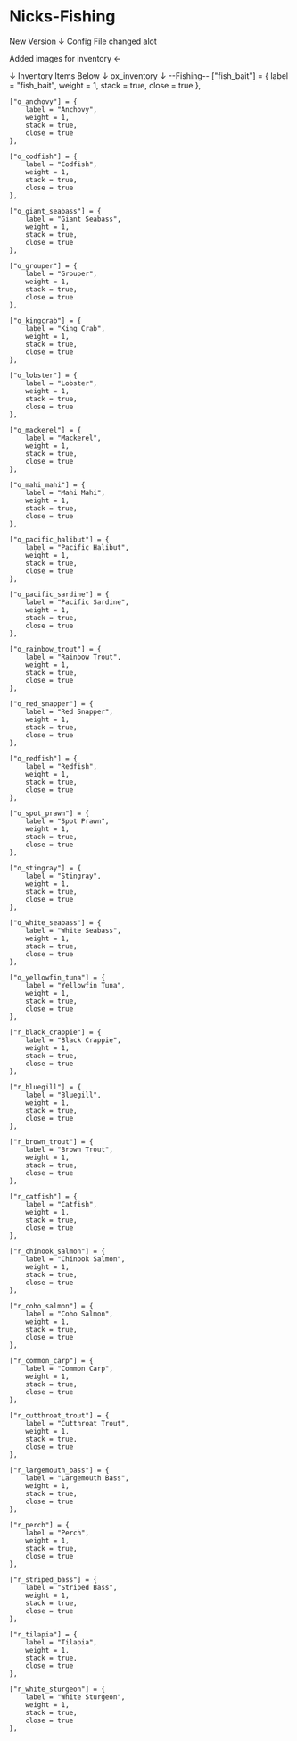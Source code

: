 # Nicks-Fishing

New Version ↓
Config File changed alot

Added images for inventory ←

↓ Inventory Items Below ↓ ox_inventory ↓
--Fishing--
    ["fish_bait"] = {
        label = "fish_bait",
        weight = 1,
        stack = true,
        close = true
    },

    ["o_anchovy"] = { 
        label = "Anchovy", 
        weight = 1,
        stack = true,
        close = true
    },
    
    ["o_codfish"] = { 
        label = "Codfish", 
        weight = 1,
        stack = true,
        close = true
    },
    
    ["o_giant_seabass"] = { 
        label = "Giant Seabass", 
        weight = 1,
        stack = true,
        close = true
    },
    
    ["o_grouper"] = { 
        label = "Grouper", 
        weight = 1,
        stack = true,
        close = true
    },
    
    ["o_kingcrab"] = { 
        label = "King Crab", 
        weight = 1,
        stack = true,
        close = true
    },
    
    ["o_lobster"] = { 
        label = "Lobster", 
        weight = 1,
        stack = true,
        close = true
    },
    
    ["o_mackerel"] = { 
        label = "Mackerel", 
        weight = 1,
        stack = true,
        close = true
    },
    
    ["o_mahi_mahi"] = { 
        label = "Mahi Mahi", 
        weight = 1,
        stack = true,
        close = true
    },
    
    ["o_pacific_halibut"] = { 
        label = "Pacific Halibut", 
        weight = 1,
        stack = true,
        close = true
    },
    
    ["o_pacific_sardine"] = { 
        label = "Pacific Sardine", 
        weight = 1,
        stack = true,
        close = true
    },
    
    ["o_rainbow_trout"] = { 
        label = "Rainbow Trout", 
        weight = 1,
        stack = true,
        close = true
    },
    
    ["o_red_snapper"] = { 
        label = "Red Snapper", 
        weight = 1,
        stack = true,
        close = true
    },
    
    ["o_redfish"] = { 
        label = "Redfish", 
        weight = 1,
        stack = true,
        close = true
    },
    
    ["o_spot_prawn"] = { 
        label = "Spot Prawn", 
        weight = 1,
        stack = true,
        close = true
    },
    
    ["o_stingray"] = { 
        label = "Stingray", 
        weight = 1,
        stack = true,
        close = true
    },
    
    ["o_white_seabass"] = { 
        label = "White Seabass", 
        weight = 1,
        stack = true,
        close = true
    },
    
    ["o_yellowfin_tuna"] = { 
        label = "Yellowfin Tuna", 
        weight = 1,
        stack = true,
        close = true
    },
    
    ["r_black_crappie"] = { 
        label = "Black Crappie", 
        weight = 1,
        stack = true,
        close = true
    },
    
    ["r_bluegill"] = { 
        label = "Bluegill", 
        weight = 1,
        stack = true,
        close = true
    },
    
    ["r_brown_trout"] = { 
        label = "Brown Trout", 
        weight = 1,
        stack = true,
        close = true
    },
    
    ["r_catfish"] = { 
        label = "Catfish", 
        weight = 1,
        stack = true,
        close = true
    },
    
    ["r_chinook_salmon"] = { 
        label = "Chinook Salmon", 
        weight = 1,
        stack = true,
        close = true
    },
    
    ["r_coho_salmon"] = { 
        label = "Coho Salmon", 
        weight = 1,
        stack = true,
        close = true
    },
    
    ["r_common_carp"] = { 
        label = "Common Carp", 
        weight = 1,
        stack = true,
        close = true
    },
    
    ["r_cutthroat_trout"] = { 
        label = "Cutthroat Trout", 
        weight = 1,
        stack = true,
        close = true
    },
    
    ["r_largemouth_bass"] = { 
        label = "Largemouth Bass", 
        weight = 1,
        stack = true,
        close = true
    },
    
    ["r_perch"] = { 
        label = "Perch", 
        weight = 1,
        stack = true,
        close = true
    },
    
    ["r_striped_bass"] = { 
        label = "Striped Bass", 
        weight = 1,
        stack = true,
        close = true
    },
    
    ["r_tilapia"] = { 
        label = "Tilapia", 
        weight = 1,
        stack = true,
        close = true
    },
    
    ["r_white_sturgeon"] = { 
        label = "White Sturgeon", 
        weight = 1,
        stack = true,
        close = true
    },
